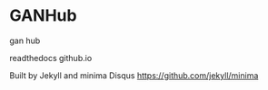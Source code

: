 # GANHub
gan hub 

readthedocs
github.io


Built by Jekyll and minima
Disqus
https://github.com/jekyll/minima
